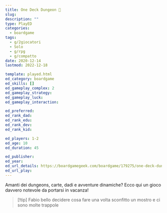 ```yaml
---
title: One Deck Dungeon 🎲
slug: 
description: ""
type: PlayED
categories:
  - boardgame
tags:
  - g/2giocatori
  - Solo
  - g/rpg
  - g/compatto
date: 2020-12-14
lastmod: 2022-12-18

template: played.html
ed_category: boardgame
ed_skills: []
ed_gameplay_complex: 2
ed_gameplay_strategy: 
ed_gameplay_luck: 
ed_gameplay_interaction: 

ed_preferred: 
ed_rank_dad: 
ed_rank_edu: 
ed_rank_dev: 
ed_rank_kid: 

ed_players: 1-2
ed_age: 10
ed_duration: 45

ed_publisher: 
ed_year: 
ed_url_details: https://boardgamegeek.com/boardgame/179275/one-deck-dungeon
ed_url_play: 
---
```


Amanti dei dungeons, carte, dadi  e avventure dinamiche?
Ecco qui un gioco davvero notevole da portarsi in vacanza!

> [!tip] Fabio
> bello decidere cosa fare una volta sconfitto un mostro e ci sono molte trappole
